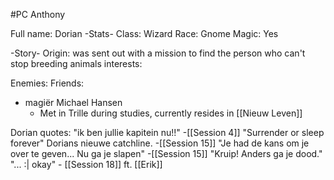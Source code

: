 #PC Anthony

Full name: Dorian
-Stats-
Class: Wizard
Race: Gnome
Magic: Yes

-Story-
Origin: was sent out with a mission to find the person who can't stop breeding animals
interests:

Enemies:
Friends:
- magiër Michael Hansen 
	- Met in Trille during studies, currently resides in [[Nieuw Leven]]


Dorian quotes:
"ik ben jullie kapitein nu!!" -[[Session 4]]
"Surrender or sleep forever" Dorians nieuwe catchline. -[[Session 15]]
"Je had de kans om je over te geven... Nu ga je slapen" -[[Session 15]]
"Kruip! Anders ga je dood."  "... :| okay" - [[Session 18]] ft. [[Erik]]